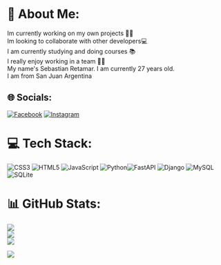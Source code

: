 # 💫 About Me:
Im currently working on my own projects ✍🏻<br>Im looking to collaborate with other developers💻<br>I am currently studying  and doing courses 📚<br>I really enjoy working in a team 💪🏻<br>My name's Sebastian Retamar. I am currently 27 years old. <br>I am from San Juan Argentina


## 🌐 Socials:
[![Facebook](https://img.shields.io/badge/Facebook-%231877F2.svg?logo=Facebook&logoColor=white)](https://facebook.com/sebas.retamar) [![Instagram](https://img.shields.io/badge/Instagram-%23E4405F.svg?logo=Instagram&logoColor=white)](https://instagram.com/sebas_retamar) 

# 💻 Tech Stack:
![CSS3](https://img.shields.io/badge/css3-%231572B6.svg?style=for-the-badge&logo=css3&logoColor=white) ![HTML5](https://img.shields.io/badge/html5-%23E34F26.svg?style=for-the-badge&logo=html5&logoColor=white) ![JavaScript](https://img.shields.io/badge/javascript-%23323330.svg?style=for-the-badge&logo=javascript&logoColor=%23F7DF1E) ![Python](https://img.shields.io/badge/python-3670A0?style=for-the-badge&logo=python&logoColor=ffdd54)![FastAPI](https://img.shields.io/badge/FastAPI-005571?style=for-the-badge&logo=fastapi) ![Django](https://img.shields.io/badge/django-%23092E20.svg?style=for-the-badge&logo=django&logoColor=white) ![MySQL](https://img.shields.io/badge/mysql-%2300f.svg?style=for-the-badge&logo=mysql&logoColor=white) ![SQLite](https://img.shields.io/badge/sqlite-%2307405e.svg?style=for-the-badge&logo=sqlite&logoColor=white)
# 📊 GitHub Stats:
![](https://github-readme-stats.vercel.app/api?username=seba5896&theme=blue-green&hide_border=false&include_all_commits=false&count_private=false)<br/>
![](https://github-readme-streak-stats.herokuapp.com/?user=seba5896&theme=blue-green&hide_border=false)<br/>
![](https://github-readme-stats.vercel.app/api/top-langs/?username=seba5896&theme=blue-green&hide_border=false&include_all_commits=false&count_private=false&layout=compact)

[![](https://visitcount.itsvg.in/api?id=seba5896&icon=0&color=0)](https://visitcount.itsvg.in)

<!-- Proudly created with GPRM ( https://gprm.itsvg.in ) -->
